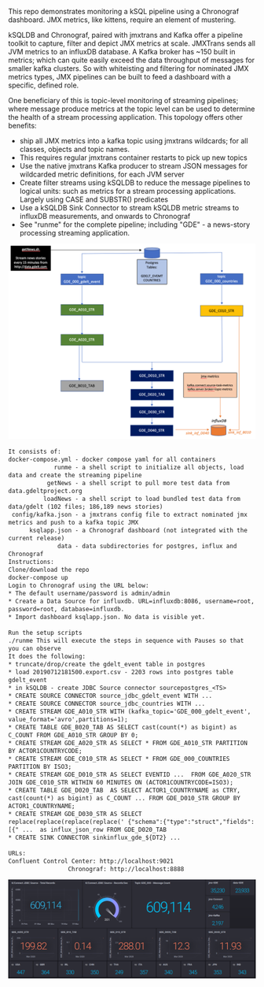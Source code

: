 

This repo demonstrates monitoring a kSQL pipeline using a Chronograf dashboard.
JMX metrics, like kittens, require an element of mustering.

kSQLDB and Chronograf, paired with jmxtrans and Kafka offer a pipeline toolkit to capture, filter and depict JMX metrics at scale. 
JMXTrans sends all JVM metrics to an influxDB database. A Kafka broker has ~150 built in metrics; which can quite easily exceed the data throughput of messages for smaller kafka clusters. So with whiteisting and filtering for nominated JMX metrics types, JMX pipelines can be built to feed a dashboard with a specific, defined role.

One beneficiary of this is topic-level monitoring of streaming pipelines; where message produce metrics at the topic level can be used to determine the health of a stream processing application.
This topology offers other benefits:
* ship all JMX metrics into a kafka topic using jmxtrans wildcards; for all classes, objects and topic names.
* This requires regular jmxtrans container restarts to pick up new topics
* Use the native jmxtrans Kafka producer to stream JSON messages for wildcarded metric definitions, for each JVM server
* Create filter streams using kSQLDB to reduce the message pipelines to logical units: such as metrics for a stream processing applications. Largely using CASE and SUBSTR() predicates
* Use a kSQLDB Sink Connector to stream kSQLDB metric streams to influxDB measurements, and onwards to Chronograf
* See "runme" for the complete pipeline; including "GDE" - a news-story processing streaming application.

![ KSQL Topology ](images/topology.png)


```
It consists of:
docker-compose.yml - docker compose yaml for all containers
             runme - a shell script to initialize all objects, load data and create the streaming pipeline
           getNews - a shell script to pull more test data from data.gdeltproject.org
          loadNews - a shell script to load bundled test data from data/gdelt (102 files; 186,189 news stories)
 config/kafka.json - a jmxtrans config file to extract nominated jmx metrics and push to a kafka topic JMX
      ksqlapp.json - a Chronograf dashboard (not integrated with the current release)
              data - data subdirectories for postgres, influx and Chronograf
Instructions:
Clone/download the repo
docker-compose up
Login to Chronograf using the URL below:
* The default username/password is admin/admin
* Create a Data Source for influxdb. URL=influxdb:8086, username=root, password=root, database=influxdb.
* Import dashboard ksqlapp.json. No data is visible yet.

Run the setup scripts
./runme This will execute the steps in sequence with Pauses so that you can observe
It does the following:
* truncate/drop/create the gdelt_event table in postgres
* load 20190712181500.export.csv - 2203 rows into postgres table gdelt_event
* in kSQLDB - create JDBC Source connector sourcepostgres_<TS>
* CREATE SOURCE CONNECTOR source_jdbc_gdelt_event WITH ...
* CREATE SOURCE CONNECTOR source_jdbc_countries WITH ...
* CREATE STREAM GDE_A010_STR WITH (kafka_topic='GDE_000_gdelt_event', value_format='avro',partitions=1);
* CREATE TABLE GDE_B020_TAB AS SELECT cast(count(*) as bigint) as C_COUNT FROM GDE_A010_STR GROUP BY 0;
* CREATE STREAM GDE_A020_STR AS SELECT * FROM GDE_A010_STR PARTITION BY ACTOR1COUNTRYCODE;
* CREATE STREAM GDE_C010_STR AS SELECT * FROM GDE_000_COUNTRIES PARTITION BY ISO3;
* CREATE STREAM GDE_D010_STR AS SELECT EVENTID ...  FROM GDE_A020_STR JOIN GDE_C010_STR WITHIN 60 MINUTES ON (ACTOR1COUNTRYCODE=ISO3);
* CREATE TABLE GDE_D020_TAB  AS SELECT ACTOR1_COUNTRYNAME as CTRY, cast(count(*) as bigint) as C_COUNT ... FROM GDE_D010_STR GROUP BY ACTOR1_COUNTRYNAME;
* CREATE STREAM GDE_D030_STR AS SELECT replace(replace(replace(replace(' {"schema":{"type":"struct","fields":[{" ...  as influx_json_row FROM GDE_D020_TAB
* CREATE SINK CONNECTOR sinkinflux_gde_${DT2} ...

URLs:
Confluent Control Center: http://localhost:9021
                 Chronograf: http://localhost:8888
```      
			
 

![ Chronograf Dashboard for a kSQL App](images/screenshot.png)
